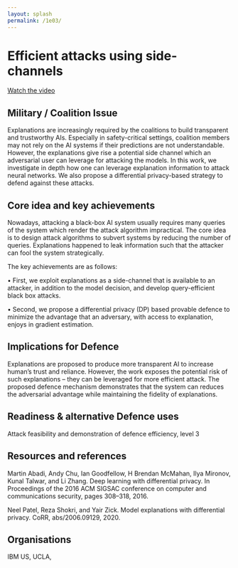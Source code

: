 ```yaml
---
layout: splash
permalink: /1e03/
---
```


# Efficient attacks using side-channels

[Watch the video](https://ibm.box.com/v/Showcase-1e03-video)

## Military / Coalition Issue
Explanations are increasingly required by the coalitions to build transparent and trustworthy AIs. Especially in safety-critical settings, coalition members may not rely on the AI systems if their predictions are not understandable. However, the explanations give rise a potential side channel which an adversarial user can leverage for attacking the models. In this work, we investigate in depth how one can leverage explanation information to attack neural networks. We also propose a differential privacy-based strategy to defend against these attacks. 

## Core idea and key achievements
Nowadays, attacking a black-box AI system usually requires many queries of the system which render the attack algorithm impractical. The core idea is to design attack algorithms to subvert systems by reducing the number of queries. Explanations happened to leak information such that the attacker can fool the system strategically.

The key achievements are as follows:

•	First, we exploit explanations as a side-channel that is available to an attacker, in addition to the model decision, and develop query-efficient black box attacks. 

•	Second, we propose a differential privacy (DP) based provable defence to minimize the advantage that an adversary, with access to explanation, enjoys in gradient estimation.


## Implications for Defence
Explanations are proposed to produce more transparent AI to increase human’s trust and reliance. However, the work exposes the potential risk of such explanations – they can be leveraged for more efficient attack. The proposed defence mechanism demonstrates that the system can reduces the adversarial advantage while maintaining the fidelity of explanations.

## Readiness & alternative Defence uses
Attack feasibility and demonstration of defence efficiency, level 3

<!-- ![image info](/dais/achievements/images/1a02_figure1.jpg) -->

## Resources and references
Martin Abadi, Andy Chu, Ian Goodfellow, H Brendan McMahan, Ilya Mironov, Kunal Talwar, and Li Zhang. Deep learning with differential privacy. In Proceedings of the 2016 ACM SIGSAC conference on computer and communications security, pages 308–318, 2016.

Neel Patel, Reza Shokri, and Yair Zick. Model explanations with differential privacy. CoRR, abs/2006.09129, 2020.



## Organisations
IBM US, UCLA, 


